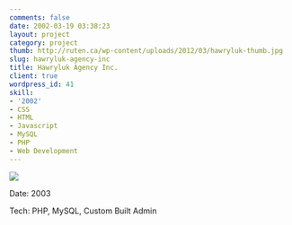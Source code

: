 ```yaml
---
comments: false
date: 2002-03-19 03:38:23
layout: project
category: project
thumb: http://ruten.ca/wp-content/uploads/2012/03/hawryluk-thumb.jpg
slug: hawryluk-agency-inc
title: Hawryluk Agency Inc.
client: true
wordpress_id: 41
skill:
- '2002'
- CSS
- HTML
- Javascript
- MySQL
- PHP
- Web Development
---
```


[![](http://ruten.ca/wp-content/uploads/2012/03/hawryluk-full-cropped.jpg)](http://ruten.ca/wp-content/uploads/2012/03/hawryluk-full-cropped.jpg)

Date: 2003

Tech: PHP, MySQL, Custom Built Admin
